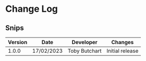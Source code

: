 # Change Log
## Snips
Version | Date | Developer | Changes |
------- | ---- | --------- | ------- |
1.0.0 | 17/02/2023 | Toby Butchart | Initial release |